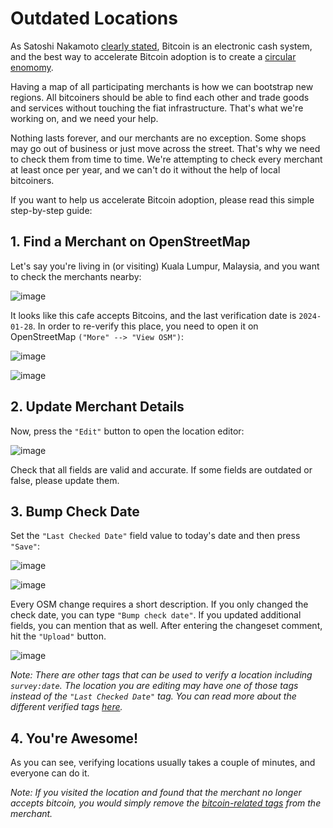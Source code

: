 # Outdated Locations

As Satoshi Nakamoto [clearly stated](https://btcmap.org/bitcoin.pdf), Bitcoin is an electronic cash system, and the best way to accelerate Bitcoin adoption is to create a [circular enomomy](https://blog.bitfinex.com/education/a-look-at-bitcoin-circular-economies-around-the-world/).

Having a map of all participating merchants is how we can bootstrap new regions. All bitcoiners should be able to find each other and trade goods and services without touching the fiat infrastructure. That's what we're working on, and we need your help.

Nothing lasts forever, and our merchants are no exception. Some shops may go out of business or just move across the street. That's why we need to check them from time to time. We're attempting to check every merchant at least once per year, and we can't do it without the help of local bitcoiners.

If you want to help us accelerate Bitcoin adoption, please read this simple step-by-step guide:

## 1. Find a Merchant on OpenStreetMap

Let's say you're living in (or visiting) Kuala Lumpur, Malaysia, and you want to check the merchants nearby:

![image](../images/outdated-1.png)

It looks like this cafe accepts Bitcoins, and the last verification date is `2024-01-28`. In order to re-verify this place, you need to open it on OpenStreetMap `("More" --> "View OSM")`:

![image](../images/outdated-2.png)

![image](../images/outdated-3.png)

## 2. Update Merchant Details

Now, press the `"Edit"` button to open the location editor:

![image](../images/outdated-4.png)

Check that all fields are valid and accurate. If some fields are outdated or false, please update them.

## 3. Bump Check Date

Set the `"Last Checked Date"` field value to today's date and then press `"Save"`:

![image](../images/outdated-5.png)

![image](../images/outdated-6.png)

Every OSM change requires a short description. If you only changed the check date, you can type `"Bump check date"`. If you updated additional fields, you can mention that as well. After entering the changeset comment, hit the `"Upload"` button.

![image](../images/outdated-7.png)

_Note: There are other tags that can be used to verify a location including `survey:date`. The location you are editing may have one of those tags instead of the `"Last Checked Date"` tag. You can read more about the different verified tags [here](tagging-instructions#verified-tags---more-information)._

## 4. You're Awesome!

As you can see, verifying locations usually takes a couple of minutes, and everyone can do it.

_Note: If you visited the location and found that the merchant no longer accepts bitcoin, you would simply remove the [bitcoin-related tags](tagging-instructions#required-tags) from the merchant._
